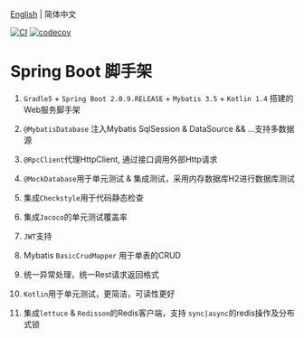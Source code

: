 [English](./README_EN.md) | 简体中文


[![CI](https://github.com/KelinTan/spring-boot-archetype/workflows/Java%20CI/badge.svg)](https://github.com/KelinTan/spring-boot-archetype)
[![codecov](https://codecov.io/gh/KelinTan/spring-boot-archetype/branch/master/graph/badge.svg)](https://codecov.io/gh/KelinTan/spring-boot-archetype)

# Spring Boot 脚手架

1. `Gradle5` + `Spring Boot 2.0.9.RELEASE` + `Mybatis 3.5` + `Kotlin 1.4` 搭建的Web服务脚手架

2. `@MybatisDatabase` 注入Mybatis SqlSession & DataSource && ...支持多数据源

3. `@RpcClient`代理HttpClient, 通过接口调用外部Http请求

4. `@MockDatabase`用于单元测试 & 集成测试，采用内存数据库H2进行数据库测试

5. 集成`Checkstyle`用于代码静态检查

6. 集成`Jacoco`的单元测试覆盖率

7. `JWT`支持

8. Mybatis `BasicCrudMapper` 用于单表的CRUD

9. 统一异常处理，统一Rest请求返回格式

10. `Kotlin`用于单元测试，更简洁，可读性更好

11. 集成`lettuce` & `Redisson`的Redis客户端，支持 `sync|async`的redis操作及分布式锁


